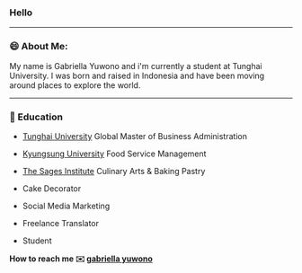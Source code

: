 ### Hello 

---

### :smile: About Me:

My name is Gabriella Yuwono and i'm currently a student at Tunghai University. I was born and raised in Indonesia and have been moving around places to explore the world. 

---

### :book: Education

- [Tunghai University](https://eng.thu.edu.tw/)
  Global Master of Business Administration

- [Kyungsung University](https://kscms.ks.ac.kr/eng/Main.do)
  Food Service Management
  
- [The Sages Institute](https://www.sagesinst.org/)
  Culinary Arts & Baking Pastry

- Cake Decorator
- Social Media Marketing
- Freelance Translator
- Student

**How to reach me :envelope: [gabriella yuwono](https://www.linkedin.com/in/gabriella-yuwono-69a13a176)**




<!--
**gabriellayuwono/gabriellayuwono** is a ✨ _special_ ✨ repository because its `README.md` (this file) appears on your GitHub profile.

Here are some ideas to get you started:

- 🔭 I’m currently working on ...
- 🌱 I’m currently learning ...
- 👯 I’m looking to collaborate on ...
- 🤔 I’m looking for help with ...
- 💬 Ask me about ...
- 📫 How to reach me: ...
- 😄 Pronouns: ...
- ⚡ Fun fact: ...
-->
